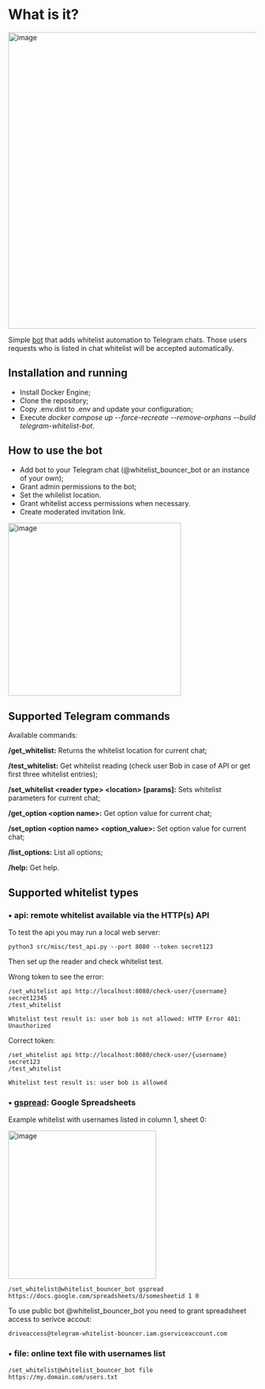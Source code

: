 # What is it?
<img width="600" alt="image" src="https://github.com/user-attachments/assets/4a16ff48-17a4-4235-8ef3-a8ba1fb1f0a6" />

Simple [bot](https://t.me/whitelist_bouncer_bot) that adds whitelist automation to Telegram chats. Those users requests who is listed in chat whitelist will be accepted automatically.

## Installation and running

* Install Docker Engine;
* Clone the repository;
* Copy .env.dist to .env and update your configuration;
* Execute _docker compose up --force-recreate --remove-orphans --build telegram-whitelist-bot_.

## How to use the bot
* Add bot to your Telegram chat (@whitelist_bouncer_bot or an instance of your own);
* Grant admin permissions to the bot;
* Set the whilelist location.
* Grant whitelist access permissions when necessary.
* Create moderated invitation link.

<img width="350" alt="image" src="https://github.com/user-attachments/assets/6bf4ebb5-969a-4841-b0a0-b74e4ade6b05" />

## Supported Telegram commands

Available commands:

**/get_whitelist:** Returns the whitelist location for current chat;

**/test_whitelist:** Get whitelist reading (check user Bob in case of API or get first three whitelist entries);

**/set_whitelist &lt;reader type&gt; &lt;location&gt; [params]:** Sets whitelist parameters for current chat;

**/get_option &lt;option name&gt;:** Get option value for current chat;

**/set_option &lt;option name&gt; &lt;option_value&gt;:** Set option value for current chat;

**/list_options:** List all options;

**/help:** Get help.

## Supported whitelist types
### • api: remote whitelist available via the HTTP(s) API
To test the api you may run a local web server:
```
python3 src/misc/test_api.py --port 8080 --token secret123
```

Then set up the reader and check whitelist test.

Wrong token to see the error:
```
/set_whitelist api http://localhost:8080/check-user/{username} secret12345
/test_whitelist

Whitelist test result is: user bob is not allowed: HTTP Error 401: Unauthorized
```

Correct token:
```
/set_whitelist api http://localhost:8080/check-user/{username} secret123
/test_whitelist

Whitelist test result is: user bob is allowed
```

### • [gspread](https://github.com/burnash/gspread): Google Spreadsheets
Example whitelist with usernames listed in column 1, sheet 0:

<img width="300" alt="image" src="https://github.com/user-attachments/assets/c4c6ca23-c341-4c84-b104-413d46fd13f6" />

```
/set_whitelist@whitelist_bouncer_bot gspread https://docs.google.com/spreadsheets/d/somesheetid 1 0
```
To use public bot @whitelist_bouncer_bot you need to grant spreadsheet access to serivce accout:
```
driveaccess@telegram-whitelist-bouncer.iam.gserviceaccount.com
```

### • file: online text file with usernames list
```
/set_whitelist@whitelist_bouncer_bot file https://my.domain.com/users.txt
```
